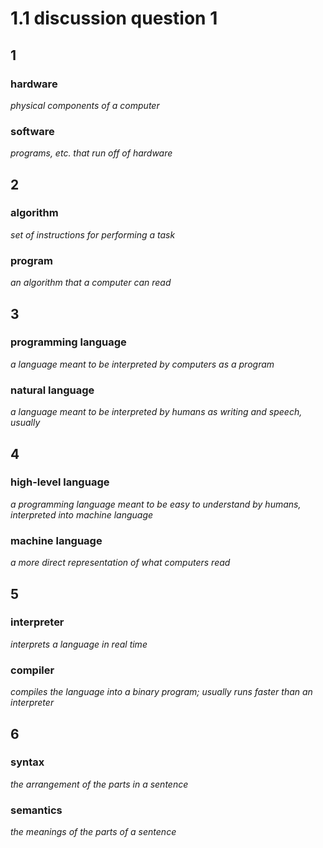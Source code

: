 # 1.1 discussion question 1

## 1

### hardware

*physical components of a computer*

### software

*programs, etc. that run off of hardware*

## 2

### algorithm

*set of instructions for performing a task*

### program

*an algorithm that a computer can read*

## 3

### programming language

*a language meant to be interpreted by computers as a program*

### natural language

*a language meant to be interpreted by humans as writing and speech, usually*

## 4

### high-level language

*a programming language meant to be easy to understand by humans, interpreted into machine language*

### machine language

*a more direct representation of what computers read*

## 5

### interpreter

*interprets a language in real time*

### compiler

*compiles the language into a binary program; usually runs faster than an interpreter*

## 6

### syntax

*the arrangement of the parts in a sentence*

### semantics

*the meanings of the parts of a sentence*

